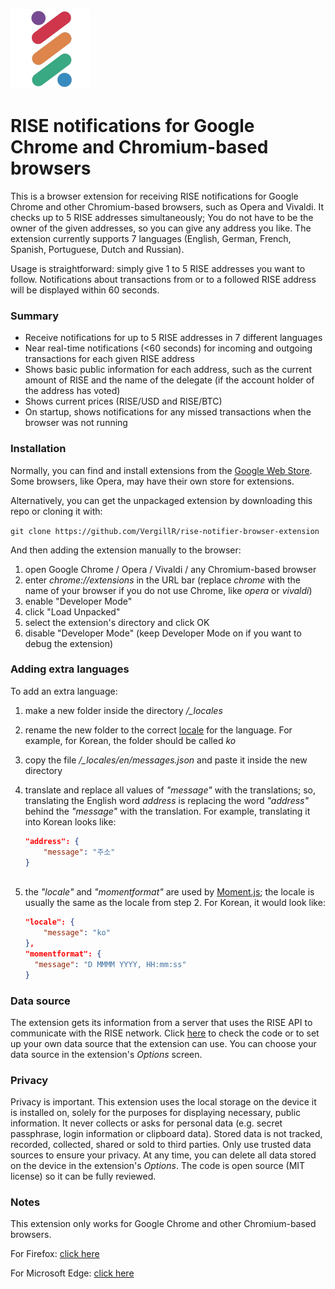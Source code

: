 ![alt text](https://github.com/VergillR/rise-notifier-browser-extension/blob/master/icons/riseicon_128.png "RISE logo extension")
# RISE notifications for Google Chrome and Chromium-based browsers
This is a browser extension for receiving RISE notifications for Google Chrome and other Chromium-based browsers, such as Opera and Vivaldi.
It checks up to 5 RISE addresses simultaneously; You do not have to be the owner of the given addresses, so you can give any address you like. The extension currently supports 7 languages (English, German, French, Spanish, Portuguese, Dutch and Russian).

Usage is straightforward: simply give 1 to 5 RISE addresses you want to follow. Notifications about transactions from or to a followed RISE address will be displayed within 60 seconds.

### Summary
* Receive notifications for up to 5 RISE addresses in 7 different languages
* Near real-time notifications (<60 seconds) for incoming and outgoing transactions for each given RISE address
* Shows basic public information for each address, such as the current amount of RISE and the name of the delegate (if the account holder of the address has voted)
* Shows current prices (RISE/USD and RISE/BTC)
* On startup, shows notifications for any missed transactions when the browser was not running

### Installation
Normally, you can find and install extensions from the [Google Web Store](https://chrome.google.com/webstore/category/extensions). 
Some browsers, like Opera, may have their own store for extensions.

Alternatively, you can get the unpackaged extension by downloading this repo or cloning it with:

`git clone https://github.com/VergillR/rise-notifier-browser-extension`

And then adding the extension manually to the browser:
1. open Google Chrome / Opera / Vivaldi / any Chromium-based browser
2. enter *chrome://extensions* in the URL bar (replace *chrome* with the name of your browser if you do not use Chrome, like *opera* or *vivaldi*)
3. enable "Developer Mode"
4. click "Load Unpacked"
5. select the extension's directory and click OK
6. disable "Developer Mode" (keep Developer Mode on if you want to debug the extension)


### Adding extra languages
To add an extra language:
1. make a new folder inside the directory */_locales*
2. rename the new folder to the correct [locale](https://developer.chrome.com/webstore/i18n#localeTable) for the language. For example, for Korean, the folder should be called *ko*
3. copy the file */_locales/en/messages.json* and paste it inside the new directory
4. translate and replace all values of _"message"_ with the translations; so, translating the English word _address_ is replacing the word _"address"_ behind the _"message"_ with the translation. For example, translating it into Korean looks like:

    ```json
    "address": {
        "message": "주소"
    }
  
5. the _"locale"_ and _"momentformat"_ are used by [Moment.js](http://momentjs.com/); the locale is usually the same as the locale from step 2. For Korean, it would look like:

    ```json
    "locale": {
        "message": "ko"
    },
    "momentformat": {
      "message": "D MMMM YYYY, HH:mm:ss"
    }


### Data source
The extension gets its information from a server that uses the RISE API to communicate with the RISE network. Click [here](https://github.com/VergillR/rise-data-api) to check the code or to set up your own data source that the extension can use. You can choose your data source in the extension's *Options* screen.


### Privacy
Privacy is important. This extension uses the local storage on the device it is installed on, solely for the purposes for displaying necessary, public information. It never collects or asks for personal data (e.g. secret passphrase, login information or clipboard data). Stored data is not tracked, recorded, collected, shared or sold to third parties. Only use trusted data sources to ensure your privacy. At any time, you can delete all data stored on the device in the extension's *Options*. The code is open source (MIT license) so it can be fully reviewed.


### Notes
This extension only works for Google Chrome and other Chromium-based browsers.

For Firefox: [click here](https://github.com/VergillR/rise-notifier-browser-extension-firefox)

For Microsoft Edge: [click here](https://github.com/VergillR/rise-notifier-browser-extension-edge)
